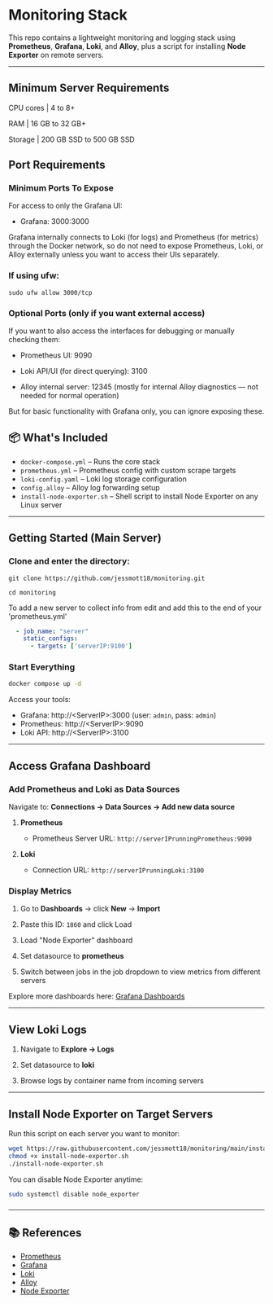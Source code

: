 # Monitoring Stack

This repo contains a lightweight monitoring and logging stack using **Prometheus**, **Grafana**, **Loki**, and **Alloy**, plus a script for installing **Node Exporter** on remote servers.

---
## Minimum Server Requirements
CPU cores | 4 to 8+

RAM | 16 GB to 32 GB+

Storage | 200 GB SSD to 500 GB SSD

## Port Requirements
### Minimum Ports To Expose
For access to only the Grafana UI:

  - Grafana: 3000:3000

  Grafana internally connects to Loki (for logs) and Prometheus (for metrics) through the Docker network, so do not need to expose Prometheus, Loki, or Alloy externally unless you want to access their UIs   separately.

### If using ufw: 
`sudo ufw allow 3000/tcp`

### Optional Ports (only if you want external access)
If you want to also access the interfaces for debugging or manually checking them:

  - Prometheus UI: 9090

  - Loki API/UI (for direct querying): 3100

  - Alloy internal server: 12345 (mostly for internal Alloy diagnostics — not needed for normal operation)

  But for basic functionality with Grafana only, you can ignore exposing these.

## 📦 What's Included

- `docker-compose.yml` – Runs the core stack
- `prometheus.yml` – Prometheus config with custom scrape targets
- `loki-config.yaml` – Loki log storage configuration
- `config.alloy` – Alloy log forwarding setup
- `install-node-exporter.sh` – Shell script to install Node Exporter on any Linux server

---

##  Getting Started (Main Server)

### Clone and enter the directory:

```
git clone https://github.com/jessmott18/monitoring.git 
```

```
cd monitoring
```

To add a new server to collect info from edit and add this to the end of your 'prometheus.yml'

```yaml
  - job_name: "server"
    static_configs:
      - targets: ['serverIP:9100']
```

### Start Everything

```bash
docker compose up -d
```

Access your tools:

- Grafana: http://\<ServerIP>:3000 (user: `admin`, pass: `admin`)
- Prometheus: http\://\<ServerIP>:9090
- Loki API: http://\<ServerIP>:3100

---

## Access Grafana Dashboard

### Add Prometheus and Loki as Data Sources

Navigate to: **Connections → Data Sources → Add new data source**

1. **Prometheus**
    
    - Prometheus Server URL: `http://serverIPrunningPrometheus:9090`
        
2. **Loki**
    
    - Connection URL: `http://serverIPrunningLoki:3100`
        

### Display Metrics

1. Go to **Dashboards** → click **New** → **Import**
    
2. Paste this ID: `1860` and click Load
    
3. Load "Node Exporter" dashboard
    
4. Set datasource to **prometheus**
    
5. Switch between jobs in the job dropdown to view metrics from different servers
    

Explore more dashboards here: [Grafana Dashboards](https://grafana.com/grafana/dashboards/)

---

## View Loki Logs

1. Navigate to **Explore → Logs**
    
2. Set datasource to **loki**
    
3. Browse logs by container name from incoming servers

---


##  Install Node Exporter on Target Servers

Run this script on each server you want to monitor:

```bash
wget https://raw.githubusercontent.com/jessmott18/monitoring/main/install-node-exporter.sh
chmod +x install-node-exporter.sh
./install-node-exporter.sh
```
You can disable Node Exporter anytime:

```bash
sudo systemctl disable node_exporter
```



###

---

## 📚 References

- [Prometheus](https://prometheus.io/)
- [Grafana](https://grafana.com/)
- [Loki](https://grafana.com/oss/loki/)
- [Alloy](https://grafana.com/oss/alloy/)
- [Node Exporter](https://github.com/prometheus/node_exporter)

